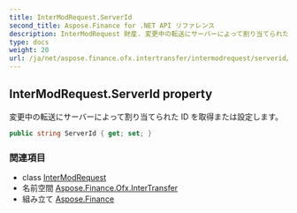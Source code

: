 ```yaml
---
title: InterModRequest.ServerId
second_title: Aspose.Finance for .NET API リファレンス
description: InterModRequest 財産. 変更中の転送にサーバーによって割り当てられた ID を取得または設定します
type: docs
weight: 20
url: /ja/net/aspose.finance.ofx.intertransfer/intermodrequest/serverid/
---
```

## InterModRequest.ServerId property

変更中の転送にサーバーによって割り当てられた ID を取得または設定します。

```csharp
public string ServerId { get; set; }
```

### 関連項目

* class [InterModRequest](../)
* 名前空間 [Aspose.Finance.Ofx.InterTransfer](../../intermodrequest/)
* 組み立て [Aspose.Finance](../../../)


